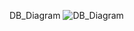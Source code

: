 DB_Diagram
![DB_Diagram](https://github.com/user-attachments/assets/648a67ef-6be6-48c2-8a82-b257b9d3ff03)
